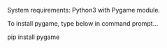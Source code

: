 System requirements: Python3 with Pygame module.

To install pygame, type below in command prompt...

pip install pygame



